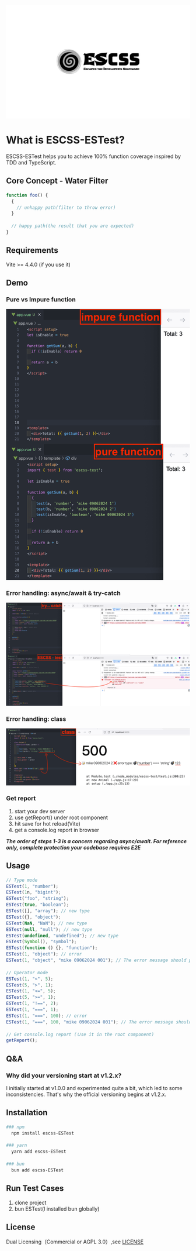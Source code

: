 ![logo](./img/logo.png)

# What is ESCSS-ESTest?

ESCSS-ESTest helps you to achieve 100% function coverage inspired by TDD and TypeScript.

## Core Concept - Water Filter

```js
function foo() {
  {
    // unhappy path(filter to throw error)
  }

  // happy path(the result that you are expected)
}
```

## Requirements

Vite >= 4.4.0 (if you use it)

## Demo

### Pure vs Impure function

![example-1](./img/exmaple-pure-impure.png)

### Error handling: async/await & try-catch

![example-2](./img/example-try-catch.png)

### Error handling: class

![example-3](./img/example-class.png)

### Get report

1. start your dev server
2. use getReport() under root component
3. hit save for hot reload(Vite)
4. get a console.log report in browser

**_The order of steps 1-3 is a concern regarding async/await. For reference only, complete protection your codebase requires E2E_**

## Usage

```js
// Type mode
ESTest(1, "number");
ESTest(1n, "bigint");
ESTest("foo", "string");
ESTest(true, "boolean");
ESTest([], "array"); // new type
ESTest({}, "object");
ESTest(NaN, "NaN"); // new type
ESTest(null, "null"); // new type
ESTest(undefined, "undefined"); // new type
ESTest(Symbol(), "symbol");
ESTest(function () {}, "function");
ESTest(1, "object"); // error
ESTest(1, "object", "mike 09062024 001"); // The error message should provide a unique ID for troubleshooting

// Operator mode
ESTest(1, "<", 5);
ESTest(5, ">", 1);
ESTest(1, "<=", 5);
ESTest(5, ">=", 1);
ESTest(1, "!==", 2);
ESTest(1, "===", 1);
ESTest(1, "===", 100); // error
ESTest(1, "===", 100, "mike 09062024 001"); // The error message should provide a unique ID for troubleshooting

// Get console.log report (Ｕse it in the root component)
getReport();
```

## Q&A
### Why did your versioning start at v1.2.x?

I initially started at v1.0.0 and experimented quite a bit, which led to some inconsistencies. That's why the official versioning begins at v1.2.x.

## Installation

```bash
### npm
  npm install escss-ESTest

### yarn
  yarn add escss-ESTest

### bun
  bun add escss-ESTest
```

## Run Test Cases

1. clone project
2. bun ESTest(I installed bun globally)

## License

Dual Licensing（Commercial or AGPL 3.0）,see [LICENSE](./LICENSE)
